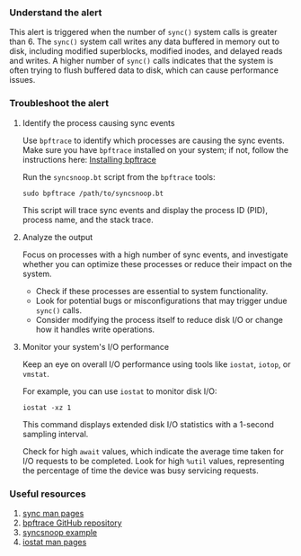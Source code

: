 ### Understand the alert

This alert is triggered when the number of `sync()` system calls is greater than 6. The `sync()` system call writes any data buffered in memory out to disk, including modified superblocks, modified inodes, and delayed reads and writes. A higher number of `sync()` calls indicates that the system is often trying to flush buffered data to disk, which can cause performance issues.

### Troubleshoot the alert

1. Identify the process causing sync events

   Use `bpftrace` to identify which processes are causing the sync events. Make sure you have `bpftrace` installed on your system; if not, follow the instructions here: [Installing bpftrace](https://github.com/iovisor/bpftrace/blob/master/INSTALL.md)

   Run the `syncsnoop.bt` script from the `bpftrace` tools:

   ```
   sudo bpftrace /path/to/syncsnoop.bt
   ```

   This script will trace sync events and display the process ID (PID), process name, and the stack trace.

2. Analyze the output

   Focus on processes with a high number of sync events, and investigate whether you can optimize these processes or reduce their impact on the system. 

   - Check if these processes are essential to system functionality.
   - Look for potential bugs or misconfigurations that may trigger undue `sync()` calls.
   - Consider modifying the process itself to reduce disk I/O or change how it handles write operations.

3. Monitor your system's I/O performance

   Keep an eye on overall I/O performance using tools like `iostat`, `iotop`, or `vmstat`.

   For example, you can use `iostat` to monitor disk I/O:

   ```
   iostat -xz 1
   ```

   This command displays extended disk I/O statistics with a 1-second sampling interval.

   Check for high `await` values, which indicate the average time taken for I/O requests to be completed. Look for high `%util` values, representing the percentage of time the device was busy servicing requests.

### Useful resources

1. [sync man pages](https://man7.org/linux/man-pages/man2/sync.2.html)
2. [bpftrace GitHub repository](https://github.com/iovisor/bpftrace)
3. [syncsnoop example](https://github.com/iovisor/bpftrace/blob/master/tools/syncsnoop_example.txt)
4. [iostat man pages](https://man7.org/linux/man-pages/man1/iostat.1.html)